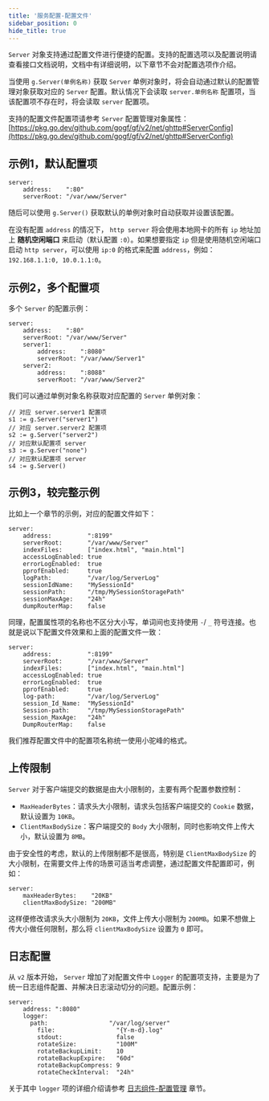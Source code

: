 ```yaml
---
title: '服务配置-配置文件'
sidebar_position: 0
hide_title: true
---
```


`Server` 对象支持通过配置文件进行便捷的配置。支持的配置选项以及配置说明请查看接口文档说明，文档中有详细说明，以下章节不会对配置选项作介绍。

当使用 `g.Server(单例名称)` 获取 `Server` 单例对象时，将会自动通过默认的配置管理对象获取对应的 `Server` 配置。默认情况下会读取 `server.单例名称` 配置项，当该配置项不存在时，将会读取 `server` 配置项。

支持的配置文件配置项请参考 `Server` 配置管理对象属性： [https://pkg.go.dev/github.com/gogf/gf/v2/net/ghttp#ServerConfig](https://pkg.go.dev/github.com/gogf/gf/v2/net/ghttp#ServerConfig)

## 示例1，默认配置项

```
server:
    address:    ":80"
    serverRoot: "/var/www/Server"
```

随后可以使用 `g.Server()` 获取默认的单例对象时自动获取并设置该配置。

在没有配置 `address` 的情况下， `http server` 将会使用本地网卡的所有 `ip` 地址加上 **随机空闲端口** 来启动（默认配置 `:0`）。如果想要指定 `ip` 但是使用随机空闲端口启动 `http server`，可以使用 `ip:0` 的格式来配置 `address`，例如： `192.168.1.1:0, 10.0.1.1:0`。

## 示例2，多个配置项

多个 `Server` 的配置示例：

```
server:
    address:    ":80"
    serverRoot: "/var/www/Server"
    server1:
        address:    ":8080"
        serverRoot: "/var/www/Server1"
    server2:
        address:    ":8088"
        serverRoot: "/var/www/Server2"
```

我们可以通过单例对象名称获取对应配置的 `Server` 单例对象：

```
// 对应 server.server1 配置项
s1 := g.Server("server1")
// 对应 server.server2 配置项
s2 := g.Server("server2")
// 对应默认配置项 server
s3 := g.Server("none")
// 对应默认配置项 server
s4 := g.Server()
```

## 示例3，较完整示例

比如上一个章节的示例，对应的配置文件如下：

```
server:
    address:          ":8199"
    serverRoot:       "/var/www/Server"
    indexFiles:       ["index.html", "main.html"]
    accessLogEnabled: true
    errorLogEnabled:  true
    pprofEnabled:     true
    logPath:          "/var/log/ServerLog"
    sessionIdName:    "MySessionId"
    sessionPath:      "/tmp/MySessionStoragePath"
    sessionMaxAge:    "24h"
    dumpRouterMap:    false
```

同理，配置属性项的名称也不区分大小写，单词间也支持使用 `-`/ `_` 符号连接。也就是说以下配置文件效果和上面的配置文件一致：

```
server:
    address:          ":8199"
    serverRoot:       "/var/www/Server"
    indexFiles:       ["index.html", "main.html"]
    accessLogEnabled: true
    errorLogEnabled:  true
    pprofEnabled:     true
    log-path:         "/var/log/ServerLog"
    session_Id_Name:  "MySessionId"
    Session-path:     "/tmp/MySessionStoragePath"
    session_MaxAge:   "24h"
    DumpRouterMap:    false
```

我们推荐配置文件中的配置项名称统一使用小驼峰的格式。

## 上传限制

`Server` 对于客户端提交的数据是由大小限制的，主要有两个配置参数控制：

- `MaxHeaderBytes`：请求头大小限制，请求头包括客户端提交的 `Cookie` 数据，默认设置为 `10KB`。
- `ClientMaxBodySize`：客户端提交的 `Body` 大小限制，同时也影响文件上传大小，默认设置为 `8MB`。

由于安全性的考虑，默认的上传限制都不是很高，特别是 `ClientMaxBodySize` 的大小限制，在需要文件上传的场景可适当考虑调整，通过配置文件配置即可，例如：

```
server:
    maxHeaderBytes:    "20KB"
    clientMaxBodySize: "200MB"
```

这样便修改请求头大小限制为 `20KB`，文件上传大小限制为 `200MB`。如果不想做上传大小做任何限制，那么将 `clientMaxBodySize` 设置为 `0` 即可。

## 日志配置

从 `v2` 版本开始， `Server` 增加了对配置文件中 `Logger` 的配置项支持，主要是为了统一日志组件配置、并解决日志滚动切分的问题。配置示例：

```
server:
    address: ":8080"
    logger:
      path:                 "/var/log/server"
	    file:                 "{Y-m-d}.log"
	    stdout:               false
	    rotateSize:           "100M"
	    rotateBackupLimit:    10
	    rotateBackupExpire:   "60d"
	    rotateBackupCompress: 9
	    rotateCheckInterval:  "24h"
```

关于其中 `logger` 项的详细介绍请参考 [日志组件-配置管理](/docs/核心组件/日志组件/日志组件-配置管理) 章节。